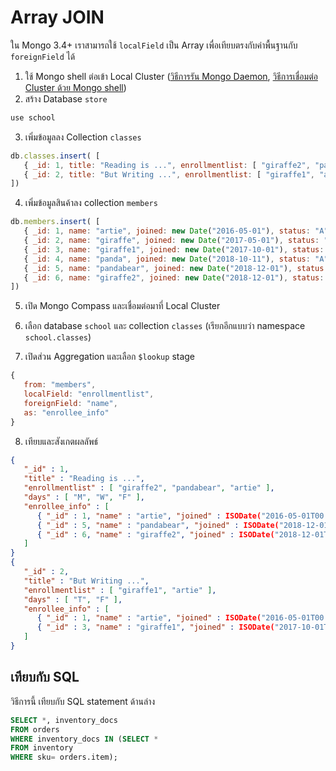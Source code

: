 
# Array JOIN

ใน Mongo 3.4+ เราสามารถใช้ `localField` เป็น Array เพื่อเทียบตรงกับค่าพื้นฐานกับ `foreignField` ได้

1. ใช้ Mongo shell ต่อเข้า Local Cluster ([วิธีการรัน Mongo Daemon](../mongod-command.md), [วิธีการเชื่อมต่อ Cluster ด้วย Mongo shell](../connect-mongodb-with-shell.md))
2. สร้าง Database `store`

```bash
use school
```

3. เพิ่มข้อมูลลง Collection `classes`

```js
db.classes.insert( [
   { _id: 1, title: "Reading is ...", enrollmentlist: [ "giraffe2", "pandabear", "artie" ], days: ["M", "W", "F"] },
   { _id: 2, title: "But Writing ...", enrollmentlist: [ "giraffe1", "artie" ], days: ["T", "F"] }
])
```

4. เพิ่มข้อมูลสินค้าลง collection `members`

```js
db.members.insert( [
   { _id: 1, name: "artie", joined: new Date("2016-05-01"), status: "A" },
   { _id: 2, name: "giraffe", joined: new Date("2017-05-01"), status: "D" },
   { _id: 3, name: "giraffe1", joined: new Date("2017-10-01"), status: "A" },
   { _id: 4, name: "panda", joined: new Date("2018-10-11"), status: "A" },
   { _id: 5, name: "pandabear", joined: new Date("2018-12-01"), status: "A" },
   { _id: 6, name: "giraffe2", joined: new Date("2018-12-01"), status: "D" }
])
```

5. เปิด Mongo Compass และเชื่อมต่อมาที่ Local Cluster
6. เลือก database `school` และ collection `classes` (เรียกอีกแบบว่า namespace `school.classes`)

7. เปิดส่วน Aggregation และเลือก `$lookup` stage

```js
{
   from: "members",
   localField: "enrollmentlist",
   foreignField: "name",
   as: "enrollee_info"
}
```

8. เทียบและสังเกตผลลัพธ์

```json
{
   "_id" : 1,
   "title" : "Reading is ...",
   "enrollmentlist" : [ "giraffe2", "pandabear", "artie" ],
   "days" : [ "M", "W", "F" ],
   "enrollee_info" : [
      { "_id" : 1, "name" : "artie", "joined" : ISODate("2016-05-01T00:00:00Z"), "status" : "A" },
      { "_id" : 5, "name" : "pandabear", "joined" : ISODate("2018-12-01T00:00:00Z"), "status" : "A" },
      { "_id" : 6, "name" : "giraffe2", "joined" : ISODate("2018-12-01T00:00:00Z"), "status" : "D" }
   ]
}
{
   "_id" : 2,
   "title" : "But Writing ...",
   "enrollmentlist" : [ "giraffe1", "artie" ],
   "days" : [ "T", "F" ],
   "enrollee_info" : [
      { "_id" : 1, "name" : "artie", "joined" : ISODate("2016-05-01T00:00:00Z"), "status" : "A" },
      { "_id" : 3, "name" : "giraffe1", "joined" : ISODate("2017-10-01T00:00:00Z"), "status" : "A" }
   ]
}
```

## เทียบกับ SQL 

วิธีการนี้ เทียบกับ SQL statement ด้านล่าง

```sql
SELECT *, inventory_docs
FROM orders
WHERE inventory_docs IN (SELECT *
FROM inventory
WHERE sku= orders.item);
```